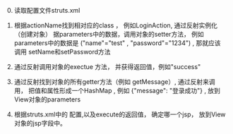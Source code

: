 0. 读取配置文件struts.xml

1. 根据actionName找到相对应的class ， 例如LoginAction,   通过反射实例化（创建对象）
据parameters中的数据，调用对象的setter方法， 例如parameters中的数据是
("name"="test" ,  "password"="1234") ,
那就应该调用 setName和setPassword方法

2. 通过反射调用对象的exectue 方法， 并获得返回值，例如"success"

3. 通过反射找到对象的所有getter方法（例如 getMessage）,
通过反射来调用， 把值和属性形成一个HashMap , 例如 {"message":  "登录成功"} ,
放到View对象的parameters

4. 根据struts.xml中的 <result> 配置,以及execute的返回值，  确定哪一个jsp，
放到View对象的jsp字段中。
